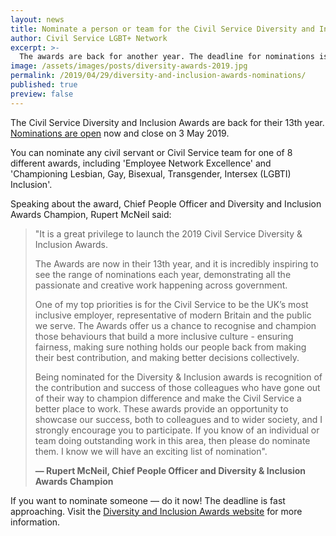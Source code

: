 ```yaml
---
layout: news
title: Nominate a person or team for the Civil Service Diversity and Inclusion Awards
author: Civil Service LGBT+ Network
excerpt: >-
  The awards are back for another year. The deadline for nominations is 3 May 2019.
image: /assets/images/posts/diversity-awards-2019.jpg
permalink: /2019/04/29/diversity-and-inclusion-awards-nominations/
published: true
preview: false
---
```


The Civil Service Diversity and Inclusion Awards are back for their 13th year. [Nominations are open](http://www.diversityandinclusionawards.com/) now and close on 3 May 2019.

You can nominate any civil servant or Civil Service team for one of 8 different awards, including 'Employee Network Excellence' and 'Championing Lesbian, Gay, Bisexual, Transgender, Intersex (LGBTI) Inclusion'. 

Speaking about the award, Chief People Officer and Diversity and Inclusion Awards Champion, Rupert McNeil said:

> "It is a great privilege to launch the 2019 Civil Service Diversity & Inclusion Awards.  
> 
> The Awards are now in their 13th year, and it is incredibly inspiring to see the range of nominations each year, demonstrating all the passionate and creative work happening across government.  
>
> One of my top priorities is for the Civil Service to be the UK’s most inclusive employer, representative of modern Britain and the public we serve. The Awards offer us a chance to recognise and champion those behaviours that build a more inclusive culture - ensuring fairness, making sure nothing holds our people back from making their best contribution, and making better decisions collectively.  
>
> Being nominated for the Diversity & Inclusion awards is recognition of the contribution and success of those colleagues who have gone out of their way to champion difference and make the Civil Service a better place to work. 
> These awards provide an opportunity to showcase our success, both to colleagues and to wider society, and I strongly encourage you to participate. If you know of an individual or team doing outstanding work in this area, then please do nominate them. I know we will have an exciting list of nomination".
>  
> **— Rupert McNeil, Chief People Officer and Diversity & Inclusion Awards Champion**

If you want to nominate someone — do it now! The deadline is fast approaching. Visit the [Diversity and Inclusion Awards website](http://www.diversityandinclusionawards.com/) for more information.
